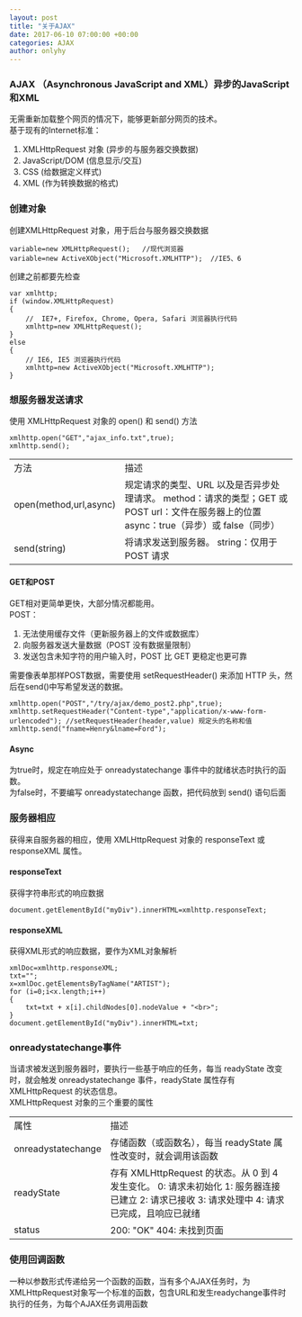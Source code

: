 ```yaml
---
layout: post
title: "关于AJAX"
date: 2017-06-10 07:00:00 +00:00
categories: AJAX
author: onlyhy
---  
```


### AJAX （Asynchronous JavaScript and XML）异步的JavaScript和XML  
   无需重新加载整个网页的情况下，能够更新部分网页的技术。  
   基于现有的Internet标准：
   1. XMLHttpRequest 对象 (异步的与服务器交换数据)
   2. JavaScript/DOM (信息显示/交互)
   3. CSS (给数据定义样式)
   4. XML (作为转换数据的格式)  

### 创建对象  
   创建XMLHttpRequest 对象，用于后台与服务器交换数据

    variable=new XMLHttpRequest();   //现代浏览器
    variable=new ActiveXObject("Microsoft.XMLHTTP");  //IE5、6  

   创建之前都要先检查  

    var xmlhttp;
    if (window.XMLHttpRequest)
    {
        //  IE7+, Firefox, Chrome, Opera, Safari 浏览器执行代码
        xmlhttp=new XMLHttpRequest();
    }
    else
    {
        // IE6, IE5 浏览器执行代码
        xmlhttp=new ActiveXObject("Microsoft.XMLHTTP");
    }  

### 想服务器发送请求  
   使用 XMLHttpRequest 对象的 open() 和 send() 方法  

    xmlhttp.open("GET","ajax_info.txt",true);
    xmlhttp.send();  

<table>
<tr>
    <td>方法</td>
    <td>描述</td>
</tr>
<tr><td>open(method,url,async)</td>
    <td>  
    规定请求的类型、URL 以及是否异步处理请求。  
    method：请求的类型；GET 或 POST  
    url：文件在服务器上的位置  
    async：true（异步）或 false（同步）  
    </td>
    </tr>
<tr><td>send(string)</td>
    <td>  
    将请求发送到服务器。  
    string：仅用于 POST 请求  
    </td></tr>
</table>

#### GET和POST  
   GET相对更简单更快，大部分情况都能用。  
   POST：
   1. 无法使用缓存文件（更新服务器上的文件或数据库）  
   2. 向服务器发送大量数据（POST 没有数据量限制）  
   3. 发送包含未知字符的用户输入时，POST 比 GET 更稳定也更可靠
   
需要像表单那样POST数据，需要使用 setRequestHeader() 来添加 HTTP 头，然后在send()中写希望发送的数据。  

    xmlhttp.open("POST","/try/ajax/demo_post2.php",true);
    xmlhttp.setRequestHeader("Content-type","application/x-www-form-urlencoded"); //setRequestHeader(header,value) 规定头的名称和值
    xmlhttp.send("fname=Henry&lname=Ford");  


#### Async  
   为true时，规定在响应处于 onreadystatechange 事件中的就绪状态时执行的函数。  
   为false时，不要编写 onreadystatechange 函数，把代码放到 send() 语句后面  

### 服务器相应   
   获得来自服务器的相应，使用 XMLHttpRequest 对象的 responseText 或 responseXML 属性。  

#### responseText  
   获得字符串形式的响应数据  

    document.getElementById("myDiv").innerHTML=xmlhttp.responseText;

#### responseXML  
   获得XML形式的响应数据，要作为XML对象解析  

    xmlDoc=xmlhttp.responseXML;
    txt="";
    x=xmlDoc.getElementsByTagName("ARTIST");
    for (i=0;i<x.length;i++)
    {
        txt=txt + x[i].childNodes[0].nodeValue + "<br>";
    }
    document.getElementById("myDiv").innerHTML=txt;


### onreadystatechange事件  
   当请求被发送到服务器时，要执行一些基于响应的任务，每当 readyState 改变时，就会触发 onreadystatechange 事件，readyState 属性存有 XMLHttpRequest 的状态信息。  
   XMLHttpRequest 对象的三个重要的属性
<table>
    <tr>
        <td>属性</td>
        <td>描述</td>
    </tr>
    <tr>
        <td>onreadystatechange</td>
        <td>存储函数（或函数名），每当 readyState 属性改变时，就会调用该函数</td>
    </tr>
    <tr>
        <td>readyState</td>
        <td>
        存有 XMLHttpRequest 的状态。从 0 到 4 发生变化。  
        0: 请求未初始化  
        1: 服务器连接已建立  
        2: 请求已接收  
        3: 请求处理中  
        4: 请求已完成，且响应已就绪</td>
    </tr>
    <tr>
        <td>status</td>
        <td>
        200: "OK"  
        404: 未找到页面</td>
    </tr>
</table>  

### 使用回调函数  
   一种以参数形式传递给另一个函数的函数，当有多个AJAX任务时，为XMLHttpRequest对象写一个标准的函数，包含URL和发生readychange事件时执行的任务，为每个AJAX任务调用函数





   


